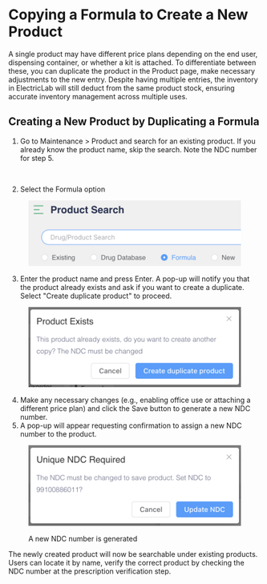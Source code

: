 # Copying a Formula to Create a New Product

A single product may have different price plans depending on the end user, dispensing container, or whether a kit is attached. To differentiate between these, you can duplicate the product in the Product page, make necessary adjustments to the new entry. Despite having multiple entries, the inventory in ElectricLab will still deduct from the same product stock, ensuring accurate inventory management across multiple uses.

## Creating a New Product by Duplicating a Formula

1. Go to Maintenance > Product and search for an existing product. If you already know the product name, skip the search. Note the NDC number for step 5.

<figure><img src="../../.gitbook/assets/Screenshot 2024-09-24 at 11.11.03 AM.png" alt=""><figcaption></figcaption></figure>

2. Select the Formula option

<figure><img src="../../.gitbook/assets/image (588).png" alt="" width="563"><figcaption></figcaption></figure>

3. Enter the product name and press Enter. A pop-up will notify you that the product already exists and ask if you want to create a duplicate. Select "Create duplicate product" to proceed.

<figure><img src="../../.gitbook/assets/image (589).png" alt="" width="563"><figcaption></figcaption></figure>

4. Make any necessary changes (e.g., enabling office use or attaching a different price plan) and click the Save button to generate a new NDC number.
5. A pop-up will appear requesting confirmation to assign a new NDC number to the product.

<figure><img src="../../.gitbook/assets/image (580).png" alt="" width="563"><figcaption><p>A new NDC number is generated</p></figcaption></figure>

The newly created product will now be searchable under existing products. Users can locate it by name, verify the correct product by checking the NDC number at the prescription verification step.
